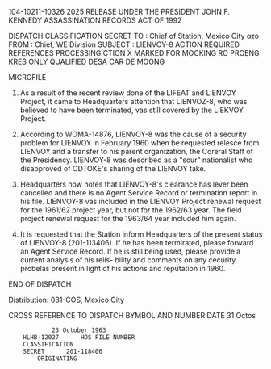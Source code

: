 104-10211-10326 2025 RELEASE UNDER THE PRESIDENT JOHN F. KENNEDY ASSASSINATION RECORDS ACT OF 1992

DISPATCH	CLASSIFICATION
				SECRET
TO	:	Chief of Station, Mexico City
ατο
FROM	:	Chief, WE Division
SUBJECT	:	LIENVOY-8
ACTION REQUIRED REFERENCES
PROCESSING CTION
X	MARKED FOR MOCKING
	RO PROENG KRES
	ONLY QUALIFIED DESA
	CAR DE MOONG

MICROFILE

1. As a result of the recent review done of the LIFEAT
and LIENVOY Project, it came to Headquarters attention that
LIENVOZ-8, who was believed to have been terminated, vas still
covered by the LIEKVOY Project.

2. According to WOMA-14876, LIENVOY-8 was the cause of
a security problem for LIENVOY in February 1960 when be requested
relesce from LIENVOY and a transfer to his parent organization, the
Coreral Staff of the Presidency. LIENVOY-8 was described as a
"scur" nationalist who disapproved of ODTOKE's sharing of the
LIENVOY take.

3. Headquarters now notes that LIENVOY-8's clearance has
lever been cancelled and there is no Agent Service Record or
termination report in his file. LIENVOY-8 vas included in the
LIENVOY Project renewal request for the 1961/62 project year, but
not for the 1962/63 year. The field project renewal request for
the 1963/64 year included him again.

4. It is requested that the Station inform Headquarters of
the present status of LIENVOY-8 (201-113406). If he has been
termirated, please forward an Agent Service Record. If he is
still being used, please provide a current analysis of his relis-
bility and comments on any cecurity probelas present in light of
his actions and reputation in 1960.

END OF DISPATCH

Distribution:
081-COS, Mexico City

CROSS REFERENCE TO	DISPATCH BYMBOL AND NUMBER	DATE
				31 Octos

				23 October 1963
		HLHB-12027		HOS FILE NUMBER
		CLASSIFICATION		
		SECRET		201-118406
			ORIGINATING

